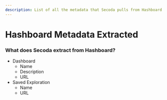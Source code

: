 ```yaml
---
description: List of all the metadata that Secoda pulls from Hashboard
---
```


# Hashboard Metadata Extracted

### What does Secoda extract from Hashboard?

* Dashboard&#x20;
  * Name
  * Description
  * URL
* Saved Exploration&#x20;
  * Name
  * URL
